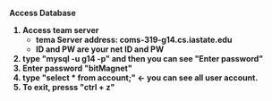 <b>Access Database<b><br/>
1. Access team server 
    *  tema Server address: coms-319-g14.cs.iastate.edu
    *  ID and PW are your net ID and PW
2. type "mysql -u g14 -p" and then you can see "Enter password" 
3. Enter password "bitMagnet"
4. type "select * from account;" <- you can see all user account. 
5. To exit, presss "ctrl + z"
